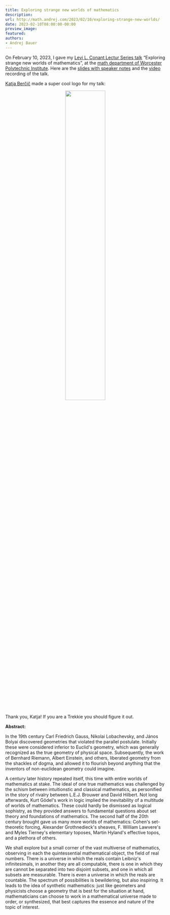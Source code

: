 ```yaml
---
title: Exploring strange new worlds of mathematics
description:
url: http://math.andrej.com/2023/02/10/exploring-strange-new-worlds/
date: 2023-02-10T08:00:00-00:00
preview_image:
featured:
authors:
- Andrej Bauer
---
```


<p>On February 10, 2023, I gave my <a href="https://www.wpi.edu/news/calendar/events/mathematical-sciences-department-levi-l-conant-lecture-series-2023-andrej-bauer-university-ljubljana">Levi L. Conant Lectur Series talk</a> &ldquo;Exploring strange new worlds of mathematics&rdquo;, at the <a href="https://www.wpi.edu/academics/departments/mathematical-sciences">math department of  Worcester Polytechnic Institute</a>. Here are the <a href="http://math.andrej.com/asset/data/exploring-strange-new-worlds.pdf">slides with speaker notes</a> and the <a href="https://echo360.org/media/2685fce0-74f9-4304-88d7-f58820b5bcfe/public">video</a> recording of the talk.</p>



<p><a href="http://katja.not.si">Katja Ber&#269;i&#269;</a> made a super cool logo for my talk:</p>

<center><img src="http://math.andrej.com/asset/data/vulcan-exploring.png" style="width: 50%"/></center>

<p>Thank you, Katja! If you are a Trekkie you should figure it out.</p>

<p><strong>Abstract:</strong></p>

<p>In the 19th century Carl Friedrich Gauss, Nikolai Lobachevsky, and J&aacute;nos Bolyai discovered geometries that violated the parallel postulate. Initially these were considered inferior to Euclid's geometry, which was generally recognized as the true geometry of physical space. Subsequently, the work of Bernhard Riemann, Albert Einstein, and others, liberated geometry from the shackles of dogma, and allowed it to flourish beyond anything that the inventors of non-euclidean geometry could imagine.</p>

<p>A century later history repeated itself, this time with entire worlds of mathematics at stake. The ideal of one true mathematics was challenged by the schism between intuitionstic and classical mathematics, as personified in the story of rivalry between L.E.J. Brouwer and David Hilbert. Not long afterwards, Kurt G&ouml;del's work in logic implied the inevitability of a multitude of worlds of mathematics. These could hardly be dismissed as logical sophistry, as they provided answers to fundamental questions about set theory and foundations of mathematics. The second half of the 20th century brought gave us many more worlds of mathematics: Cohen's set-theoretic forcing, Alexander Grothnedieck's sheaves, F. William Lawvere's and Myles Tierney's elementary toposes, Martin Hyland's effective topos, and a plethora of others.</p>

<p>We shall explore but a small corner of the vast multiverse of mathematics, observing in each the quintessential mathematical object, the field of real numbers. There is a universe in which the reals contain Leibniz's infinitesimals, in another they are all computable, there is one in which they are cannot be separated into two disjoint subsets, and one in which all subsets are measurable. There is even a universe in which the reals are countable. The spectrum of possibilities is bewildering, but also inspiring. It leads to the idea of synthetic mathematics: just like geometers and physicists choose a geometry that is best for the situation at hand, mathematicians can choose to work in a mathematical universe made to order, or synthesized, that best captures the essence and nature of the topic of interest.</p>
